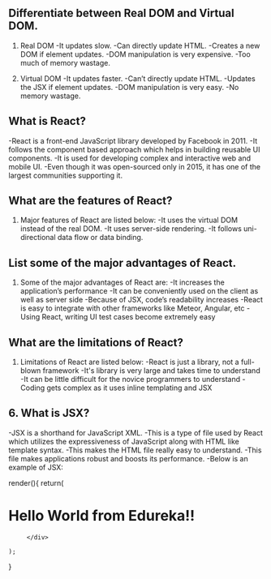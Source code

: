 ## Differentiate between Real DOM and Virtual DOM.

1. Real DOM
   -It updates slow.
   -Can directly update HTML.
   -Creates a new DOM if element updates.
   -DOM manipulation is very expensive.
   -Too much of memory wastage.

2. Virtual DOM
   -It updates faster.
   -Can’t directly update HTML.
   -Updates the JSX if element updates.
   -DOM manipulation is very easy.
   -No memory wastage.

## What is React?

-React is a front-end JavaScript library developed by Facebook in 2011.
-It follows the component based approach which helps in building reusable UI components.
-It is used for developing complex and interactive web and mobile UI.
-Even though it was open-sourced only in 2015, it has one of the largest communities supporting it.

## What are the features of React?

1. Major features of React are listed below:
   -It uses the virtual DOM instead of the real DOM.
   -It uses server-side rendering.
   -It follows uni-directional data flow or data binding.

## List some of the major advantages of React.

1. Some of the major advantages of React are:
   -It increases the application’s performance
   -It can be conveniently used on the client as well as server side
   -Because of JSX, code’s readability increases
   -React is easy to integrate with other frameworks like Meteor, Angular, etc
   -Using React, writing UI test cases become extremely easy

## What are the limitations of React?

1. Limitations of React are listed below:
   -React is just a library, not a full-blown framework
   -It's library is very large and takes time to understand
   -It can be little difficult for the novice programmers to understand
   -Coding gets complex as it uses inline templating and JSX

## 6. What is JSX?

-JSX is a shorthand for JavaScript XML.
-This is a type of file used by React which utilizes the expressiveness of JavaScript along with HTML like template syntax.
-This makes the HTML file really easy to understand.
-This file makes applications robust and boosts its performance.
-Below is an example of JSX:

render(){
return(

<div>             
<h1> Hello World from Edureka!!</h1>
 
         </div>
 
    );
}

